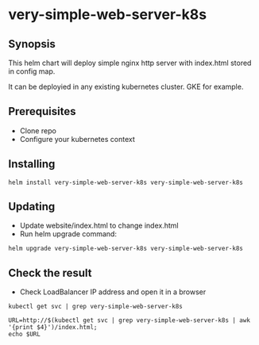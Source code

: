 # very-simple-web-server-k8s

Synopsis
----------

This helm chart will deploy simple nginx http server with index.html stored in config map.

It can be deployied in any existing kubernetes cluster. GKE for example.

Prerequisites
----------

- Clone repo
- Configure your kubernetes context

Installing
----------

```
helm install very-simple-web-server-k8s very-simple-web-server-k8s
```


Updating
----------
 - Update website/index.html to change index.html
 - Run helm upgrade command:

```
helm upgrade very-simple-web-server-k8s very-simple-web-server-k8s
```

Check the result
----------
- Check LoadBalancer IP address and open it in a browser
```
kubectl get svc | grep very-simple-web-server-k8s 

URL=http://$(kubectl get svc | grep very-simple-web-server-k8s | awk '{print $4}')/index.html;
echo $URL

```